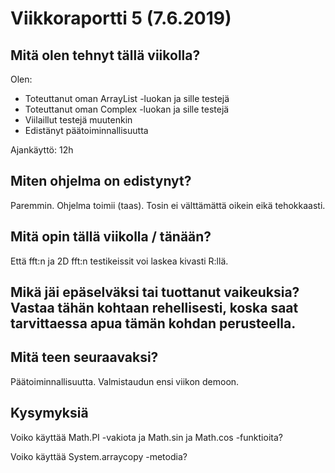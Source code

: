 
# Viikkoraportti 5 (7.6.2019)

## Mitä olen tehnyt tällä viikolla?

Olen:
* Toteuttanut oman ArrayList -luokan ja sille testejä
* Toteuttanut oman Complex -luokan ja sille testejä
* Viilaillut testejä muutenkin
* Edistänyt päätoiminnallisuutta

Ajankäyttö: 12h

## Miten ohjelma on edistynyt? 

Paremmin. Ohjelma toimii (taas). Tosin ei välttämättä oikein eikä tehokkaasti. 

## Mitä opin tällä viikolla / tänään?

Että fft:n ja 2D fft:n testikeissit voi laskea kivasti R:llä. 

## Mikä jäi epäselväksi tai tuottanut vaikeuksia? Vastaa tähän kohtaan rehellisesti, koska saat tarvittaessa apua tämän kohdan perusteella.

## Mitä teen seuraavaksi?

Päätoiminnallisuutta. Valmistaudun ensi viikon demoon.

## Kysymyksiä

Voiko käyttää Math.PI -vakiota ja Math.sin ja Math.cos -funktioita?

Voiko käyttää System.arraycopy -metodia?


